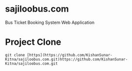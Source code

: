 # sajiloobus.com
Bus Ticket Booking System Web Application


# Project Clone
`git clone [https](https://github.com/KishanSunar-Kitna/sajiloobus.com.git)https://github.com/KishanSunar-Kitna/sajiloobus.com.git`
